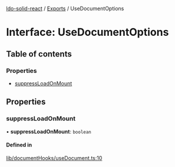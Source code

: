 [ldo-solid-react](../README.md) / [Exports](../modules.md) / UseDocumentOptions

# Interface: UseDocumentOptions

## Table of contents

### Properties

- [suppressLoadOnMount](UseDocumentOptions.md#suppressloadonmount)

## Properties

### suppressLoadOnMount

• **suppressLoadOnMount**: `boolean`

#### Defined in

[lib/documentHooks/useDocument.ts:10](https://github.com/o-development/ldo-solid-react/blob/2b81d9a/lib/documentHooks/useDocument.ts#L10)
